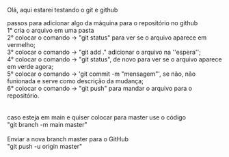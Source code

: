 Olá, aqui estarei testando o git e github


passos para adicionar algo da máquina para o repositório no github<br>
    1° cria o arquivo em uma pasta <br>
    2° colocar o comando -> "git status" para ver se o arquivo aparece em vermelho;<br>
    3° colocar o comando -> "git add ." adicionar o arquivo na ''espera'';<br>
    4° colocar o comando -> "git status", de novo para ver se o arquivo aparece em verde agora;<br>
    5° colocar o comando -> 'git commit -m "mensagem"', se não, não funionada e serve como descrição da mudança;<br>
    6° colocar o comando -> "git push" para mandar o arquivo para o repositório.<br>
<br><br>
caso esteja em main e quiser colocar para master use o código<br>
    "git branch -m main master"
<br><br>
Enviar a nova branch master para o GitHub<br>
    "git push -u origin master"


